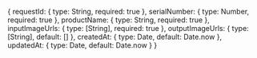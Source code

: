 {
  requestId: {
    type: String,
    required: true
  },
  serialNumber: {
    type: Number,
    required: true
  },
  productName: {
    type: String,
    required: true
  },
  inputImageUrls: {
    type: [String],
    required: true
  },
  outputImageUrls: {
    type: [String],
    default: []
  },
  createdAt: {
    type: Date,
    default: Date.now
  },
  updatedAt: {
    type: Date,
    default: Date.now
  }
}